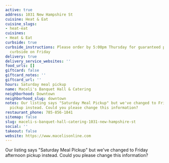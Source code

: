 ```yaml
---
active: true
address: 1031 New Hampshire St
cuisine: Heat & Eat
cuisine_slugs:
- heat-eat
cuisines:
- Heat & Eat
curbside: true
curbside_instructions: Please order by 5:00pm Thursday for guaranteed pick up at Maceli’s
  curbside on Friday
delivery: true
delivery_service_websites: ''
food_urls: []
giftcard: false
giftcard_notes: ''
giftcard_url: ''
hours: Saturday meal pickup
name: Maceli's Banquet Hall & Catering
neighborhood: Downtown
neighborhood_slug: downtown
notes: Our listing says "Saturday Meal Pickup" but we've changed to Friday afternoon
  pickup instead. Could you please change this information?
restaurant_phone: 785-856-1841
sitemap: false
slug: maceli-s-banquet-hall-catering-1031-new-hampshire-st
social: ''
takeout: false
website: https://www.macelisonline.com
---
```


Our listing says "Saturday Meal Pickup" but we've changed to Friday afternoon pickup instead. Could you please change this information?